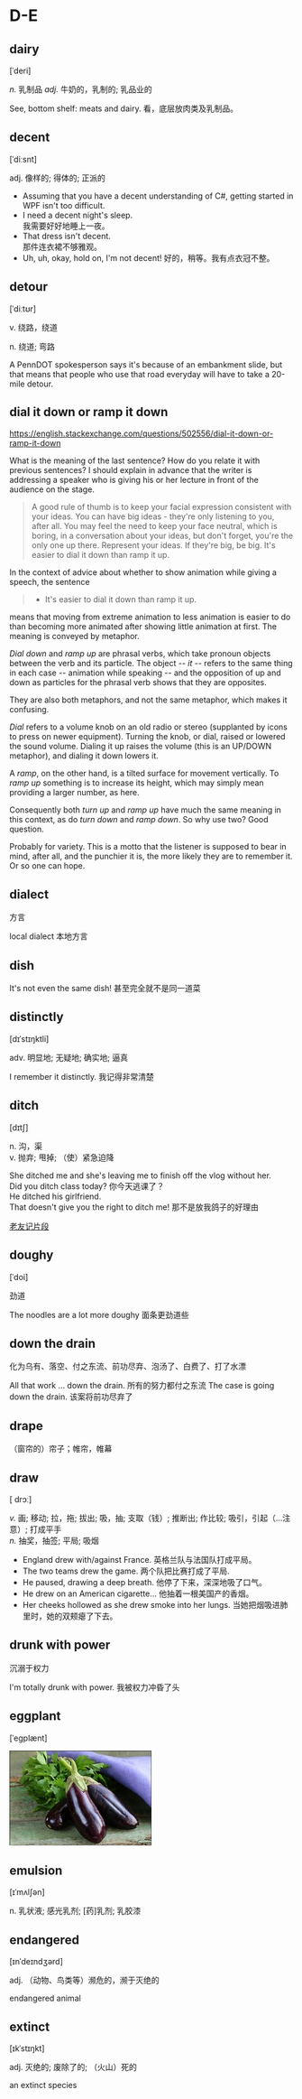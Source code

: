 # D-E


## dairy

[ˈderi]

*n.*
乳制品
*adj.*
牛奶的，乳制的; 乳品业的

See, bottom shelf: meats and dairy. 看，底层放肉类及乳制品。


## decent

[ˈdiːsnt]

adj.
像样的; 得体的; 正派的

- Assuming that you have a decent understanding of C#, getting started 
in WPF isn't too difficult.
- I need a decent night's sleep.
\
我需要好好地睡上一夜。
- That dress isn't decent. \
那件连衣裙不够雅观。
- Uh, uh, okay, hold on, I'm not decent! 好的，稍等。我有点衣冠不整。

## detour

[ˈdiːtʊr]

v.
绕路，绕道

n.
绕道; 弯路

A PennDOT spokesperson says it's because of an embankment slide, 
but that means that people who use that road everyday will 
have to take a 20-mile detour.


## dial it down or ramp it down

<https://english.stackexchange.com/questions/502556/dial-it-down-or-ramp-it-down>

What is the meaning of the last sentence? How do you relate it with previous 
sentences? I should explain in advance that the writer is addressing a speaker 
who is giving his or her lecture in front of the audience on the stage.

> A good rule of thumb is to keep your facial expression consistent with your 
> ideas. You can have big ideas - they're only listening to you, after all. 
> You may feel the need to keep your face neutral, which is boring, in a conversation 
> about your ideas, but don't forget, you're the only one up there. Represent your 
> ideas. If they're big, be big. It's easier to dial it down than ramp it up.

In the context of advice about whether to show animation while giving a speech, the sentence

> - It's easier to dial it down than ramp it up.

means that moving from extreme animation to less animation is easier to do than becoming 
more animated after showing little animation at first. The meaning is conveyed by metaphor.

*Dial down* and *ramp up* are phrasal verbs, which take pronoun objects between the verb and 
its particle. The object -- *it* -- refers to the same thing in each case -- animation while 
speaking -- and the opposition of up and down as particles for the phrasal verb shows that 
they are opposites.

They are also both metaphors, and not the same metaphor, which makes it confusing.

*Dial* refers to a volume knob on an old radio or stereo (supplanted by icons to press on 
newer equipment). Turning the knob, or dial, raised or lowered the sound volume. Dialing it 
up raises the volume (this is an UP/DOWN metaphor), and dialing it down lowers it.

A *ramp*, on the other hand, is a tilted surface for movement vertically. To *ramp up* 
something is to increase its height, which may simply mean providing a larger number, as here.

Consequently both *turn up* and *ramp up* have much the same meaning in this context, as do 
*turn down* and *ramp down*. So why use two? Good question.

Probably for variety. This is a motto that the listener is supposed to bear in mind, after 
all, and the punchier it is, the more likely they are to remember it. Or so one can hope.


## dialect

方言

local dialect 本地方言


## dish

It's not even the same dish! 甚至完全就不是同一道菜


## distinctly

[dɪˈstɪŋktli]

adv.
明显地; 无疑地; 确实地; 逼真

I remember it distinctly. 我记得非常清楚


## ditch

[dɪtʃ]

n.
沟，渠\
v.
抛弃; 甩掉; （使）紧急迫降

She ditched me and she's leaving me to finish off the vlog without her.\
Did you ditch class today? 你今天逃课了？\
He ditched his girlfriend.\
That doesn't give you the right to ditch me! 那不是放我鸽子的好理由

[老友记片段](https://www.ixigua.com/7038462895612494367)


## doughy

[ˈdoi]

劲道

The noodles are a lot more doughy 面条更劲道些


## down the drain

化为乌有、落空、付之东流、前功尽弃、泡汤了、白费了、打了水漂

All that work ... down the drain. 所有的努力都付之东流
The case is going down the drain. 该案将前功尽弃了


## drape

（窗帘的）帘子；帷帘，帷幕


## draw

[ drɔː]

*v.*
画; 移动; 拉，拖; 拔出; 吸，抽; 支取（钱）; 推断出; 作比较; 吸引，引起（…注意）; 打成平手\
*n.*
抽奖，抽签; 平局; 吸烟

- England drew with/against France. 英格兰队与法国队打成平局。
- The two teams drew the game. 两个队把比赛打成了平局.
- He paused, drawing a deep breath. 他停了下来，深深地吸了口气。
- He drew on an American cigarette... 他抽着一根美国产的香烟。
- Her cheeks hollowed as she drew smoke into her lungs. 当她把烟吸进肺里时，她的双颊瘪了下去。


## drunk with power

沉溺于权力

I'm totally drunk with power. 我被权力冲昏了头


## eggplant

[ˈeɡplænt]

![](pix/eggplant.jpg)


## emulsion

[ɪˈmʌlʃən]

n.
乳状液; 感光乳剂; [药]乳剂; 乳胶漆


## endangered

[ɪnˈdeɪndʒərd]

adj.
（动物、鸟类等）濒危的，濒于灭绝的

endangered animal


## extinct

[ɪkˈstɪŋkt]

adj.
灭绝的; 废除了的; （火山）死的

an extinct species








